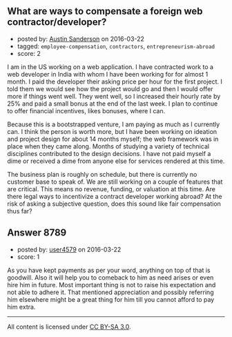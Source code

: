 ## What are ways to compensate a foreign web contractor/developer?

- posted by: [Austin Sanderson](https://stackexchange.com/users/6109645/austin-sanderson) on 2016-03-22
- tagged: `employee-compensation`, `contractors`, `entrepreneurism-abroad`
- score: 2

I am in the US working on a web application. I have contracted work to a web developer in India with whom I have been working for for almost 1 month. I paid the developer their asking price per hour for the first project. I told them we would see how the project would go and then I would offer more if things went well. They went well, so I increased their hourly rate by 25% and paid a small bonus at the end of the last week. I plan to continue to offer financial incentives, likes bonuses, where I can. 

Because this is a bootstrapped venture, I am paying as much as I currently can. I think the person is worth more, but I have been working on ideation and project design for about 14 months myself; the web framework was in place when they came along. Months of studying a variety of technical disciplines contributed to the design decisions. I have not paid myself a dime or received a dime from anyone else for services rendered at this time. 

The business plan is roughly on schedule, but there is currently no customer base to speak of. We are still working on a couple of features that are critical. This means no revenue, funding, or valuation at this time. Are there legal ways to incentivize a contract developer working abroad? At the risk of asking a subjective question, does this sound like fair compensation thus far? 


## Answer 8789

- posted by: [user4579](https://stackexchange.com/users/8091253/user4579) on 2016-03-22
- score: 1

As you have kept payments as per your word, anything on top of that is goodwill. Also it will help you to comeback to him as need arises or even hire him in future. Most important thing is not to raise his expectation and not able to adhere it. That mentioned appreciation and possibly referring him elsewhere might be a great thing for him till you cannot afford to pay him extra. 



---

All content is licensed under [CC BY-SA 3.0](https://creativecommons.org/licenses/by-sa/3.0/).
